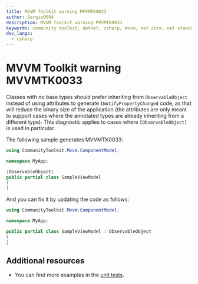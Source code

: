 ```yaml
---
title: MVVM Toolkit warning MVVMTK0033
author: Sergio0694
description: MVVM Toolkit warning MVVMTK0033
keywords: community toolkit, dotnet, csharp, mvvm, net core, net standard, source generators
dev_langs:
  - csharp
---
```


# MVVM Toolkit warning MVVMTK0033

Classes with no base types should prefer inheriting from `ObservableObject` instead of using attributes to generate `INotifyPropertyChanged` code, as that will reduce the binary size of the application (the attributes are only meant to support cases where the annotated types are already inheriting from a different type). This diagnostic applies to cases where `[ObservableObject]` is used in particular.

The following sample generates MVVMTK0033:

```csharp
using CommunityToolkit.Mvvm.ComponentModel;

namespace MyApp;

[ObservableObject]
public partial class SampleViewModel
{
}
```

And you can fix it by updating the code as follows:

```csharp
using CommunityToolkit.Mvvm.ComponentModel;

namespace MyApp;

public partial class SampleViewModel : ObservableObject
{
}
```

## Additional resources

- You can find more examples in the [unit tests](https://github.com/CommunityToolkit/dotnet/tree/main/tests/CommunityToolkit.Mvvm.SourceGenerators.UnitTests).
